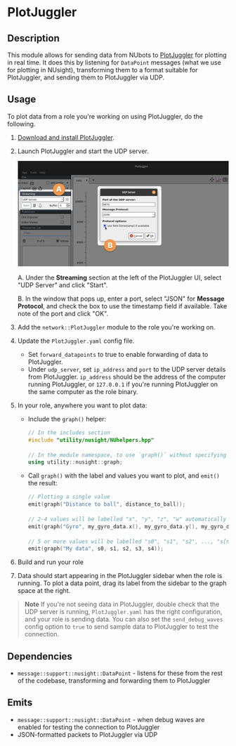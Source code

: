 # PlotJuggler

## Description

This module allows for sending data from NUbots to [PlotJuggler](https://www.plotjuggler.io/) for plotting in real time. It does this by listening for `DataPoint` messages (what we use for plotting in NUsight), transforming them to a format suitable for PlotJuggler, and sending them to PlotJuggler via UDP.

## Usage

To plot data from a role you're working on using PlotJuggler, do the following.

1. [Download and install PlotJuggler](https://github.com/facontidavide/PlotJuggler#installation).
2. Launch PlotJuggler and start the UDP server.

   ![Screenshot of PlotJuggler showing UDP server details](./plotjuggler-udp-server.jpg)

   A. Under the **Streaming** section at the left of the PlotJuggler UI, select "UDP Server" and click "Start".

   B. In the window that pops up, enter a port, select "JSON" for **Message Protocol**, and check the box to use the timestamp field if available. Take note of the port and click "OK".

3. Add the `network::PlotJuggler` module to the role you're working on.
4. Update the `PlotJuggler.yaml` config file.

   - Set `forward_datapoints` to true to enable forwarding of data to PlotJuggler.
   - Under `udp_server`, set `ip_address` and `port` to the UDP server details from PlotJuggler. `ip_address` should be the address of the computer running PlotJuggler, or `127.0.0.1` if you're running PlotJuggler on the same computer as the role binary.

5. In your role, anywhere you want to plot data:

   - Include the `graph()` helper:

     ```cpp
     // In the includes section
     #include "utility/nusight/NUhelpers.hpp"

     // In the module namespace, to use `graph()` without specifying the namespace prefix every time
     using utility::nusight::graph;
     ```

   - Call `graph()` with the label and values you want to plot, and `emit()` the result:

     ```cpp
     // Plotting a single value
     emit(graph("Distance to ball", distance_to_ball));

     // 2-4 values will be labelled "x", "y", "z", "w" automatically
     emit(graph("Gyro", my_gyro_data.x(), my_gyro_data.y(), my_gyro_data.z()));

     // 5 or more values will be labelled "s0", "s1", "s2", ..., "s[n-1]" automatically
     emit(graph("My data", s0, s1, s2, s3, s4));
     ```

6. Build and run your role
7. Data should start appearing in the PlotJuggler sidebar when the role is running. To plot a data point, drag its label from the sidebar to the graph space at the right.

> **Note**
> If you're not seeing data in PlotJuggler, double check that the UDP server is running, `PlotJuggler.yaml` has the right configuration, and your role is sending data. You can also set the `send_debug_waves` config option to `true` to send sample data to PlotJuggler to test the connection.

## Dependencies

- `message::support::nusight::DataPoint` - listens for these from the rest of the codebase, transforming and forwarding them to PlotJuggler

## Emits

- `message::support::nusight::DataPoint` - when debug waves are enabled for testing the connection to PlotJuggler
- JSON-formatted packets to PlotJuggler via UDP

